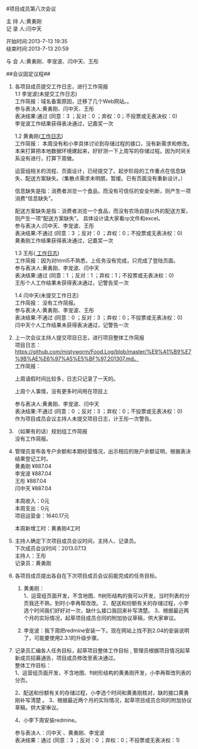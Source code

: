 #项目成员第八次会议

主 持 人:黄勇刚  
记 录 人:闫中天  

开始时间:2013-7-13 19:35  
结束时间:2013-7-13 20:59  

与 会 人:黄勇刚、李宠波、闫中天、王彤  

##会议固定议程##
1. 各项目成员提交工作日志，进行工作简报  
    1.1 李宠波(未提交工作日志)  
  	工作简报：域名备案原因，迁移了几个Web网站。。  
 		参与表决人:黄勇刚、闫中天、王彤  
		表决结果:通过 (同意：3 ；反对：0 ；弃权：0；不投票或无表决权：0)  
		李宠波工作结果获得表决通过，记嘉奖一次  

	1.2 黄勇刚(<a href="https://github.com/mistyworm/Food.Log/blob/master/%E9%BB%84%E5%8B%87%E5%88%9A.201307.md">工作日志</a>)  
		工作简报： 本周没有和小李具体讨论到存储过程的接口，没有新需求和修改。
    本来打算把本地数据环境建起来，好好测一下上周写的存储过程。因为时间关系没有进行，打算下周做。
  
    运营组相关的流程、页面设计，已经提交了。起步阶段的工作重点在信息缺失、配送方案缺失。（集散点需求未明朗，暂缓。已有页面没有重新设计。）

    信息缺失是指：消费者浏览一个食品，而没有可信任的安全判断，则产生一项消费“信息缺失”。

    配送方案缺失是指：消费者浏览一个食品，而没有农场自提以外的配送方案，则产生一项“配送方案缺失”。
    具体设计请大家看rp文件和excel。  
		参与表决人:闫中天、李宠波、王彤  
		表决结果:不通过 (同意：3 ；反对：0 ；弃权：0；不投票或无表决权：0)  
		黄勇刚工作结果获得表决通过，记嘉奖一次  

	1.3 王彤(<a href="https://github.com/mistyworm/Food.Log/blob/master/%E7%8E%8B%E5%BD%A4.201307.md"> 
	工作日志</a>)  
		工作简报：因为对html5不熟悉，上任务没有完成，只完成了登陆页面。  
		参与表决人:黄勇刚、李宠波、闫中天  
		表决结果:通过 (同意：1 ；反对：1 ；弃权：1；不投票或无表决权：0)  
		王彤个人工作结果未获得表决通过，记警告奖一次  

	1.4 闫中天(未提交工作日志)  
		工作简报： 没有工作简报。  
		参与表决人:黄勇刚、李宠波、王彤  
		表决结果:不通过 (同意：0 ；反对：3 ；弃权：0；不投票或无表决权：0)  
		闫中天个人工作结果未获得表决通过，记警告一次  

2. 上一次会议主持人提交项目日志，进行项目整体工作简报  
    项目日志：https://github.com/mistyworm/Food.Log/blob/master/%E9%A1%B9%E7%9B%AE%E6%97%A5%E5%BF%97.201307.md。  
	工作简报：

    上周请假时间比较多，日志只记录了一天的。

    上周个人事情，没有更多时间用在项目上
  
	参与表决人:黄勇刚、李宠波、闫中天  
	表决结果:不通过 (同意：0 ；反对：3 ；弃权：0；不投票或无表决权：0)  
	作为项目成员会议主持人未提交项目日志，计王彤一次警告。  

3. （如果有的话）规划组工作简报  
	没有工作简报。  

4. 管理员宣布各专户余额和本期经营情况，出示相应的账户余额证明，根据表决结果登记工时。  
    黄勇刚 ¥887.04  
    李宠波 ¥887.04  
    王彤 ¥887.04  
    闫中天 ¥887.04  

    本周收入：0元  
    本周支出：0元  
    项目运营金：1640.17元  

	本周新增工时：黄勇刚4工时  

5. 主持人确定下次项目成员会议时间，主持人、记录员。  
	下次成员会议时间：2013.07.13  
	主持人：王彤  
	记录员：黄勇刚  

6. 各项目成员提出各自在下次项目成员会议前能完成的任务目标。  
	1. 黄勇刚：  
	    1、运营组页面开发，不含地图、ft树形结构的我可以开发，当时列表的分页我还不熟，到时小李再帮改改。
        2、配送和份额有关的存储过程，小李选个时间我们好好对一次，缺什么接口我回来补写清楚。
        3、根据最近两个月的实际情况，起草项目成员合同的附加协议草稿，供大家审议。
  
	2. 李宠波：我下周把redmine安装一下。现在网站上找不到2.04的安装说明了，可能要使用2.3.1的升级步骤。  

7. 记录员汇编各人任务目标，起草项目整体工作目标 , 管理员根据项目情况起草新成员招募通告，项目成员修改至表决通过。  
    整体工作目标：  
    1、运营组页面开发，不含地图、ft树形结构的黄勇刚开发，小李再帮改列表的分页。

    2、配送和份额有关的存储过程，小李选个时间和黄勇刚核对，缺的接口黄勇刚补写清楚
。
    3、根据最近两个月的实际情况，起草项目成员合同的附加协议草稿，供大家审议。

    4、小李下周安装redmine。
 

    参与表决人：闫中天 、黄勇刚、李宠波  
	表决结果：通过  (同意：3 ；反对：0 ；弃权：0；不投票或无表决权：1)  
